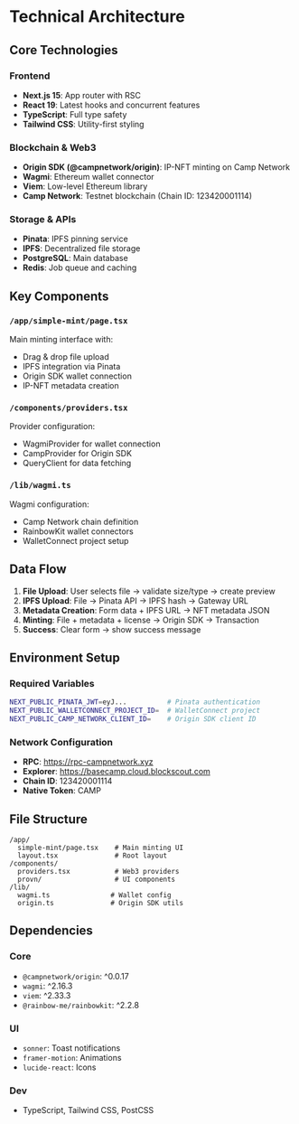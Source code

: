 # Technical Architecture

## Core Technologies

### Frontend
- **Next.js 15**: App router with RSC
- **React 19**: Latest hooks and concurrent features
- **TypeScript**: Full type safety
- **Tailwind CSS**: Utility-first styling

### Blockchain & Web3
- **Origin SDK (@campnetwork/origin)**: IP-NFT minting on Camp Network
- **Wagmi**: Ethereum wallet connector
- **Viem**: Low-level Ethereum library
- **Camp Network**: Testnet blockchain (Chain ID: 123420001114)

### Storage & APIs
- **Pinata**: IPFS pinning service
- **IPFS**: Decentralized file storage
- **PostgreSQL**: Main database
- **Redis**: Job queue and caching

## Key Components

### `/app/simple-mint/page.tsx`
Main minting interface with:
- Drag & drop file upload
- IPFS integration via Pinata
- Origin SDK wallet connection
- IP-NFT metadata creation

### `/components/providers.tsx`
Provider configuration:
- WagmiProvider for wallet connection
- CampProvider for Origin SDK
- QueryClient for data fetching

### `/lib/wagmi.ts`
Wagmi configuration:
- Camp Network chain definition
- RainbowKit wallet connectors
- WalletConnect project setup

## Data Flow

1. **File Upload**: User selects file → validate size/type → create preview
2. **IPFS Upload**: File → Pinata API → IPFS hash → Gateway URL
3. **Metadata Creation**: Form data + IPFS URL → NFT metadata JSON
4. **Minting**: File + metadata + license → Origin SDK → Transaction
5. **Success**: Clear form → show success message

## Environment Setup

### Required Variables
```bash
NEXT_PUBLIC_PINATA_JWT=eyJ...          # Pinata authentication
NEXT_PUBLIC_WALLETCONNECT_PROJECT_ID=  # WalletConnect project
NEXT_PUBLIC_CAMP_NETWORK_CLIENT_ID=    # Origin SDK client ID
```

### Network Configuration
- **RPC**: https://rpc-campnetwork.xyz
- **Explorer**: https://basecamp.cloud.blockscout.com
- **Chain ID**: 123420001114
- **Native Token**: CAMP

## File Structure

```
/app/
  simple-mint/page.tsx    # Main minting UI
  layout.tsx              # Root layout
/components/
  providers.tsx           # Web3 providers
  provn/                  # UI components
/lib/
  wagmi.ts               # Wallet config
  origin.ts              # Origin SDK utils
```

## Dependencies

### Core
- `@campnetwork/origin`: ^0.0.17
- `wagmi`: ^2.16.3
- `viem`: ^2.33.3
- `@rainbow-me/rainbowkit`: ^2.2.8

### UI
- `sonner`: Toast notifications
- `framer-motion`: Animations
- `lucide-react`: Icons

### Dev
- TypeScript, Tailwind CSS, PostCSS
